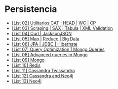 # Persistencia

- [[List 02] Utilitarios CAT | HEAD | WC | CP](/list2/Lista2.md)
- [[List 03] Scraping | SAX | Tabula | XML Validation](/list3/README.md)
- [[List 04] Curl | JacksonJSON](/list4/readme.md)
- [[List 05] Map | Reduce | Big Data](/list5/readme.md)
- [[List 06] JPA | JDBC | Hibernate](/list6/readme.md)
- [[List 07] Query Optimization | Mongo Queries](/list7/readme.md)
- [[List 08] Advanced queries in Mongo](/list8/readme.md)
- [[List 09] Mongo](/list9/readme.md)
- [[List 10] Redis](/list10/readme.md)
- [[List 11] Cassandra Twissandra](/list11/readme.md)
- [[List 12] Cassandra and Neo4j](/list12/readme.md)
- [[List 13] Neo4j](/list13/readme.md)
